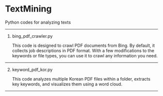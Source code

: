 # TextMining
Python codes for analyzing texts

--------------------------------------------------------------------------------------------------------------
1. bing_pdf_crawler.py
   
   This code is designed to crawl PDF documents from Bing.
   By default, it collects job descriptions in PDF format.
   With a few modifications to the keywords or file types, you can use it to crawl any information you need.

--------------------------------------------------------------------------------------------------------------
2. keyword_pdf_kor.py

   This code analyzes multiple Korean PDF files within a folder, extracts key keywords, and visualizes them using a word cloud.

--------------------------------------------------------------------------------------------------------------
